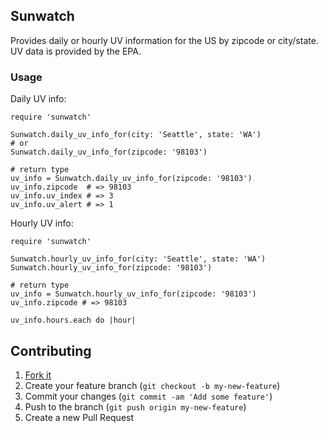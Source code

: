 ## Sunwatch

Provides daily or hourly UV information for the US by zipcode or city/state. UV data is provided by the EPA.

### Usage

Daily UV info:

    require 'sunwatch'

    Sunwatch.daily_uv_info_for(city: 'Seattle', state: 'WA')
    # or
    Sunwatch.daily_uv_info_for(zipcode: '98103')

    # return type
    uv_info = Sunwatch.daily_uv_info_for(zipcode: '98103')
    uv_info.zipcode  # => 98103
    uv_info.uv_index # => 3
    uv_info.uv_alert # => 1

Hourly UV info:

    require 'sunwatch'

    Sunwatch.hourly_uv_info_for(city: 'Seattle', state: 'WA')
    Sunwatch.hourly_uv_info_for(zipcode: '98103')

    # return type
    uv_info = Sunwatch.hourly_uv_info_for(zipcode: '98103')
    uv_info.zipcode # => 98103
    
    uv_info.hours.each do |hour|

## Contributing

1. [Fork it](https://github/jstenhouse/sunwatch/fork)
2. Create your feature branch (`git checkout -b my-new-feature`)
3. Commit your changes (`git commit -am 'Add some feature'`)
4. Push to the branch (`git push origin my-new-feature`)
5. Create a new Pull Request
